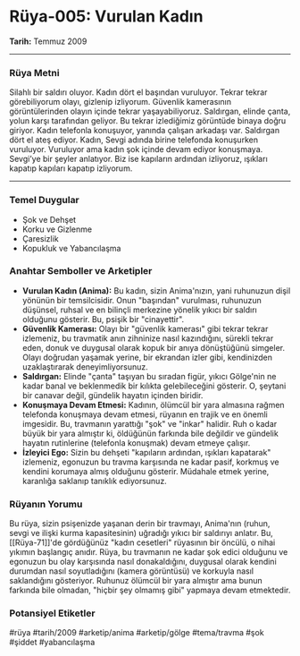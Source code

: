 # Rüya-005: Vurulan Kadın
**Tarih:** Temmuz 2009

---
### Rüya Metni
Silahlı bir saldırı oluyor. Kadın dört el başından vuruluyor. Tekrar tekrar görebiliyorum olayı, gizlenip izliyorum. Güvenlik kamerasının görüntülerinden olayın içinde tekrar yaşayabiliyoruz. Saldırgan, elinde çanta, yolun karşı tarafından geliyor. Bu tekrar izlediğimiz görüntüde binaya doğru giriyor. Kadın telefonla konuşuyor, yanında çalışan arkadaşı var. Saldırgan dört el ateş ediyor. Kadın, Sevgi adında birine telefonda konuşurken vuruluyor. Vuruluyor ama kadın şok içinde devam ediyor konuşmaya. Sevgi’ye bir şeyler anlatıyor. Biz ise kapıların ardından izliyoruz, ışıkları kapatıp kapıları kapatıp izliyorum.

---
### Temel Duygular
* Şok ve Dehşet
* Korku ve Gizlenme
* Çaresizlik
* Kopukluk ve Yabancılaşma

### Anahtar Semboller ve Arketipler
* **Vurulan Kadın (Anima):** Bu kadın, sizin Anima'nızın, yani ruhunuzun dişil yönünün bir temsilcisidir. Onun "başından" vurulması, ruhunuzun düşünsel, ruhsal ve en bilinçli merkezine yönelik yıkıcı bir saldırı olduğunu gösterir. Bu, psişik bir "cinayettir".
* **Güvenlik Kamerası:** Olayı bir "güvenlik kamerası" gibi tekrar tekrar izlemeniz, bu travmatik anın zihninize nasıl kazındığını, sürekli tekrar eden, donuk ve duygusal olarak kopuk bir anıya dönüştüğünü simgeler. Olayı doğrudan yaşamak yerine, bir ekrandan izler gibi, kendinizden uzaklaştırarak deneyimliyorsunuz.
* **Saldırgan:** Elinde "çanta" taşıyan bu sıradan figür, yıkıcı Gölge'nin ne kadar banal ve beklenmedik bir kılıkta gelebileceğini gösterir. O, şeytani bir canavar değil, gündelik hayatın içinden biridir.
* **Konuşmaya Devam Etmesi:** Kadının, ölümcül bir yara almasına rağmen telefonda konuşmaya devam etmesi, rüyanın en trajik ve en önemli imgesidir. Bu, travmanın yarattığı "şok" ve "inkar" halidir. Ruh o kadar büyük bir yara almıştır ki, öldüğünün farkında bile değildir ve gündelik hayatın rutinlerine (telefonla konuşmak) devam etmeye çalışır.
* **İzleyici Ego:** Sizin bu dehşeti "kapıların ardından, ışıkları kapatarak" izlemeniz, egonuzun bu travma karşısında ne kadar pasif, korkmuş ve kendini korumaya almış olduğunu gösterir. Müdahale etmek yerine, karanlığa saklanıp tanıklık ediyorsunuz.

### Rüyanın Yorumu
Bu rüya, sizin psişenizde yaşanan derin bir travmayı, Anima'nın (ruhun, sevgi ve ilişki kurma kapasitesinin) uğradığı yıkıcı bir saldırıyı anlatır. Bu, [[Rüya-71]]'de gördüğünüz "kadın cesetleri" rüyasının bir öncülü, o nihai yıkımın başlangıç anıdır. Rüya, bu travmanın ne kadar şok edici olduğunu ve egonuzun bu olay karşısında nasıl donakaldığını, duygusal olarak kendini durumdan nasıl soyutladığını (kamera görüntüsü) ve korkuyla nasıl saklandığını gösteriyor. Ruhunuz ölümcül bir yara almıştır ama bunun farkında bile olmadan, "hiçbir şey olmamış gibi" yapmaya devam etmektedir.

### Potansiyel Etiketler
#rüya #tarih/2009 #arketip/anima #arketip/gölge #tema/travma #şok #şiddet #yabancılaşma